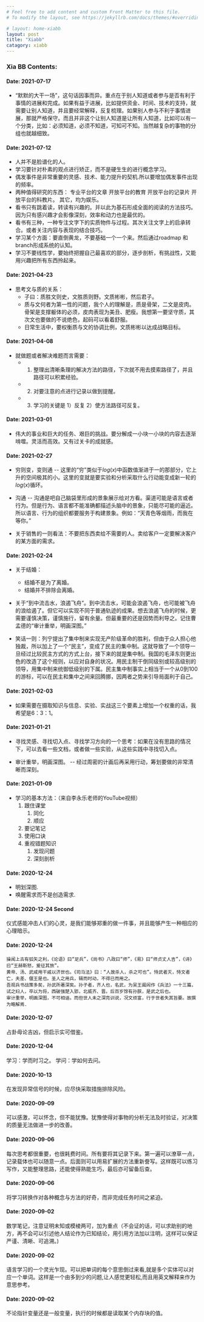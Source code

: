 ```yaml
---
# Feel free to add content and custom Front Matter to this file.
# To modify the layout, see https://jekyllrb.com/docs/themes/#overriding-theme-defaults

# layout: home-xiabb
layout: post
title: "Xiabb"
catagory: xiabb
---
```


### Xia BB Contents:

#### Date: 2021-07-17

* “默默的大干一场”，这句话因事而异。重点在于别人知道或者参与是否有利于事情的进展和完成。如果有益于进展，比如提供资金、时间、技术的支持，就需要让别人知道，并且要经常解释，反复梳理。如果别人参与不利于事情进展，那就严格保守。而且并非这个让别人知道是让所有人知道，比如可以有一个分类，比如：必须知道，必须不知道，可知可不知。当然越复杂的事物的分组也就越细致。

#### Date: 2021-07-12

* 人并不是脸谱化的人。
* 学习要针对朴素的观点进行矫正，而不是硬生生的进行概念学习。
* 偶发事件是非常重要的灵感、技术、能力提升的契机.所以要增加偶发事件出现的频率。
* 两种值得研究的东西： 专业平台的文章 开放平台的教育 开放平台的记录片 开放平台的科教片。  其它，均为娱乐。
* 看书只有跳着读，转读有兴趣的。并以此为基石形成全面的阅读的方法技巧。因为只有感兴趣才会影像深刻，效率和动力也是最优的。
* 看书有三种，一种专注文字下的实质物件与过程。其次关注文字上的启承转合。或者关注内容与表现的结合技巧。
* 学习某个方面：要直倒黄龙，不要基础一个一个来。然后通过roadmap 和branch形成系统的认知。
* 学习不要线性学，要始终把握自己最喜欢的部分，逐步剖析，有挑战性，又能用兴趣把所有东西拎起来。


#### Date: 2021-04-23

* 思考文与质的关系：
  * 子曰：质胜文则史，文胜质则野。文质彬彬，然后君子。
  * 质与文何者为第一性的问题，我个人的理解是，质是骨架，二文是皮肉。骨架是支撑躯体的必须，皮肉表现为美丑、肥瘦。我想第一要坚守质，其次文也要做的不说绝色，起码可以看着舒服。
  * 日常生活中，要权衡质与文的协调比例，文质彬彬以达成战略目标。

#### Date: 2021-04-08

* 就做题或者解决难题而言需要：
  * 1. 整理出清晰条理的解决方法的路径，下次就不用去摸索路径了，并且路径可以积累经验。
  * 2. 对要注意的点进行记录以做到提醒。
  * 3. 学习的关键是 1）反复 2）使方法路径可反复。

#### Date: 2021-03-01

* 伟大的事业和巨大的任务、艰巨的挑战。要分解成一小块一小块的内容去逐渐啃噬。灵活而高效。又有过关卡的成就感。

#### Date: 2021-02-27

* 穷则变，变则通 -- 这里的“穷”类似于$log(x)$中函数值渐进于一的那部分，它上升的空间极其的小。这里的变就是要实验和分析采取什么行动能变成新一轮的$log(x)$循环。

* 沟通 -- 沟通是吧自己脑袋里形成的景象展示给对方看。渠道可能是语言或者行为。但是行为、语言都不能准确都描述头脑中的景象，只能尽可能的逼近。所以语言、行为的组织都要服务于构建景象。例如：“天青色等烟雨，而我在等你。”

* 关于销售的一则看法：不要把东西卖给不需要的人。卖给客户一定要解决客户的某方面的需求。

#### Date: 2021-02-24

* 关于结婚：
  * 结婚不是为了离婚。
  * 结婚并不排除会离婚。

* 关于“到中流击水，浪遏飞舟”。到中流击水，可能会浪遏飞舟，也可能被飞舟的浪给遏了。但它可以实现不同于普通轨迹的成果。想去浪遏飞舟的时候，更需要谨慎决策，谨慎施行，留有余量。但最重要的还是因势而利导之。记住曹孟德的“审计重举，明画深图。”
  
* 笑话一则：列宁提出了集中制来实现无产阶级革命的胜利，但由于众人担心他独裁，所以加上了一个“民主”，变成了民主的集中制。这就导致了一个领导一旦经过比较民主方式的方式上台，接下来的就是集中制。我国的毛泽东则更出色的改造了这个规则，以应对自身的状况。用民主制干倒同级别或较高级别的领导，用集中制来统御低级别的下属。民主集中制事实上相当于一个从0到100的游标，可以在民主和集中之间来回腾挪，因两者之势来引导局面利于自己。

#### Date: 2021-02-03

* 如果需要在摄取知识与信息、实验、实战这三个要素上增加一个权重的话，我希望是6：3：1。

#### Date: 2021-01-21

* 寻找灵感、寻找切入点、寻找学习方向的一个思考：如果在没有思路的情况下，可以去看一些文档，或者做一些实验，从这些实践中寻找切入点。

* 审计重举，明画深图。 -- 经过周密的计画后再采用行动，筹划要做的非常清晰而深刻。

#### Date: 2021-01-09

* 学习的基本方法：（来自李永乐老师的YouTube视频）
  1. 跟住课堂
     1. 同化
     2. 顺应
  2. 要记笔记
  3. 使用口诀
  4. 重视错题知识
     1. 发现问题
     2. 深刻剖析

#### Date: 2020-12-24

* 明划深图.
* 唤醒需求而不是创造需求.

#### Date: 2020-12-24 Second

仪式感能冲击人们的心灵，是我们能够郑重的做一件事，并且能够产生一种相应的心理暗示。

#### Date: 2020-12-24
  
    操闻上古有弧矢之利，《论语》曰“足兵”，《尚书》八政曰“师”，《易》曰“师贞丈人吉”，《诗》曰“王赫斯怒，爰征其旅”。
    黄帝、汤、武咸用干戚以济世也。《司马法》曰：“人故杀人，杀之可也”。恃武者灭，恃文者亡，夫差、偃王是也。圣人之用兵，辑而时动，不得已而用之。
    吾观兵书战策多矣，孙武所著深矣。孙子者，齐人也，名武，为吴王阖闾作《兵法》一十三篇，试之妇人，卒以为将，西破强楚入郢，北威齐、晋。后百岁馀有孙膑，是武之后也。
    审计重举，明画深图，不可相诬。而但世人未之深亮训说，况文烦富，行于世者失其旨要。故撰为略解焉.

#### Date: 2020-12-07

占卦毋论吉凶，但启示实可借鉴。

####  Date: 2020-12-04

学习：学而时习之。 
学问：学如何去问。

#### Date: 2020-10-13

在发现异常信号的时候，应尽快采取措施排除风险。

#### Date: 2020-09-09

可以感激，可以怀念，但不能犹豫。犹豫使得对事物的分析无法及时验证，对决策的质量无法做进一步的改善。

#### Date: 2020-09-06

每次思考都很重要，也很耗费时间。所有要将其记录下来。第一遍可以潦草一点，记录载体也可以随意一点。后面则可以用易扩展的方法重新誊写。这样既可以练习写作，又能整理思路，还能使得熟能生巧，最后亦可留备后查。

#### Date: 2020-09-06

将学习转换作对各种概念与方法的好奇，而非完成任务时间之紧迫。

#### Date: 2020-09-02
  
数学笔记，注意证明未知或模棱两可，加为重点（不会证的话，可以求助别的地方，再不会可以引述他人结论作为已知结论，用引用方法加以注明，这样可以保证严谨、清晰、可追溯。)

#### Date: 2020-09-02

语言学习的一个灵光乍现。可以把单词的每个意思倒过来看,就是多个实体可以对应一个单词。这样是一个由多到少的问题,让人感觉更轻松,而且用英文解释来作为意思参考。

#### Date: 2020-09-02

不论指针变量还是一般变量，执行的时候都是读取某个内存块的值。
